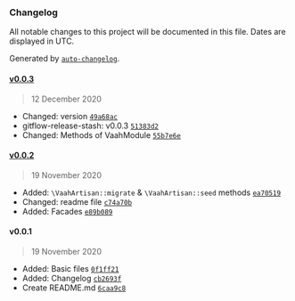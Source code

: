 ### Changelog

All notable changes to this project will be documented in this file. Dates are displayed in UTC.

Generated by [`auto-changelog`](https://github.com/CookPete/auto-changelog).

#### [v0.0.3](https://github.com/webreinvent/vaahlaravel/compare/v0.0.2...v0.0.3)

> 12 December 2020

- Changed: version [`49a68ac`](https://github.com/webreinvent/vaahlaravel/commit/49a68acd24d7734667032adf48934f18db28cb74)
- gitflow-release-stash: v0.0.3 [`51383d2`](https://github.com/webreinvent/vaahlaravel/commit/51383d28e8baa566fe86f42b1fad16781f31f77a)
- Changed: Methods of VaahModule [`55b7e6e`](https://github.com/webreinvent/vaahlaravel/commit/55b7e6ec47206522816350d3c04452b1b2cd67b2)

#### [v0.0.2](https://github.com/webreinvent/vaahlaravel/compare/v0.0.1...v0.0.2)

> 19 November 2020

- Added: `\VaahArtisan::migrate` & `\VaahArtisan::seed` methods [`ea70519`](https://github.com/webreinvent/vaahlaravel/commit/ea70519bb0946db3db3d30463c35f2dcb1596e8a)
- Changed: readme file [`c74a70b`](https://github.com/webreinvent/vaahlaravel/commit/c74a70bcffdc17b1a06c00a69af5da9d77e2281b)
- Added: Facades [`e89b089`](https://github.com/webreinvent/vaahlaravel/commit/e89b089c1850082b8c52141cd403324065e3555e)

#### v0.0.1

> 19 November 2020

- Added: Basic files [`0f1ff21`](https://github.com/webreinvent/vaahlaravel/commit/0f1ff21a97590e942b304f5a3e09601d129eef64)
- Added: Changelog [`cb2693f`](https://github.com/webreinvent/vaahlaravel/commit/cb2693f6e21c843873cd9ab5154b1cba76e3ee47)
- Create README.md [`6caa9c8`](https://github.com/webreinvent/vaahlaravel/commit/6caa9c81cc0e291d9706b984cd1e57032dd140df)
